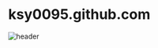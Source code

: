 # ksy0095.github.com

![header](https://capsule-render.vercel.app/api?type=wave&color=auto&height=300&section=header&text=capsule%20render&fontSize=90)
